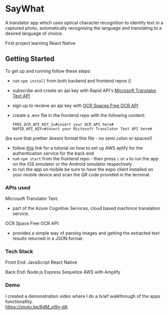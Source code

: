 # SayWhat 
A translator app which uses optical character recognition to identify text in a captured photo, automatically recognising the language and translating to a desired language of choice. 

First project learning React Native

## Getting Started
To get up and running follow these steps: 
* run `npm install` from both backend and frontend repos ()
* subscribe and create an api key with Rapid API's <a href="https://rapidapi.com/microsoft-azure-org-microsoft-cognitive-services/api/microsoft-translator-text/" target="_blank" rel="noreferrer">Microsoft Translator Text API <a /> 
* sign up to recieve an api key with <a href="[https://rapidapi.com/microsoft-azure-org-microsoft-cognitive-services/api/microsoft-translator-text/](https://ocr.space/ocrapi)" target="_blank" rel="noreferrer">OCR Spaces Free OCR API <a />
* create a .env file in the frontend repo with the following content:
  
      FREE_OCR_API_KEY_2=#insert your OCR API here#
      RAPID_API_KEY=#insert your Mictosoft Translator Text API here#

(be sure that prettier doesnt format this file - no semi colon or spaces!)
  
* follow <a href="" target="_blank" rel="noreferrer">this<a /> link for a tutorial on how to set up AWS aplify for the authentication service for the back end
* run `npm start` from the frontend repo - then press `i` or `a` to run the app on the iOS simulator or the Android simulator respectively .
* to run the app on mobile be sure to have the expo client installed on your mobile device and scan the QR code provided in the terminal.

### APIs used
Microsoft Translator Text:
  * part of the Azure Cognitive Services, cloud based machince translation service.
  
 OCR Space Free OCR API:
  * provides a simple way of parsing images and getting the extracted text results returned in a JSON format.
  
  
### Tech Stack
Front End:
JavaScript
React Native

Back End:
Node.js
Express 
Sequelize
AWS with Amplify 

### Demo
I created a demonstration video where I do a brief walkthrough of the apps functionallity. <br />
https://youtu.be/6dM_vt9v-dA



